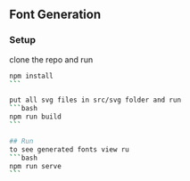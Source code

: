 ## Font Generation

### Setup
clone the repo and run
````bash
npm install
```

put all svg files in src/svg folder and run
```bash
npm run build
```

## Run
to see generated fonts view ru
```bash
npm run serve
```